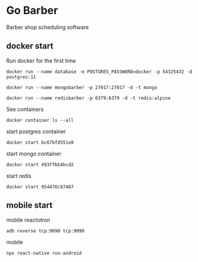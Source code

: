 # Go Barber

Barber shop scheduling software

## docker start

Run docker for the first time

```docker run --name database -e POSTGRES_PASSWORD=docker -p 54325432 -d postgres:11```

```docker run --name mongobarber -p 27017:27017 -d -t mongo```

```docker run --name redisbarber -p 6379:6379 -d -t redis:alpine```

See containers

```docker container ls --all```

start postgres container

```docker start bc67bfd551e8```

start mongo container

```docker start 493ffbb4bcd2```

start redis 

```docker start 954476c87487```

## mobile start

mobile reactotron 

```adb reverse tcp:9090 tcp:9090```

mobile 

```npx react-native run-android```